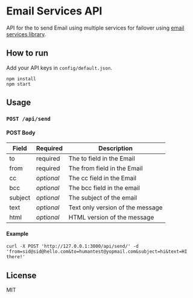 Email Services API
==================
API for the to send Email using multiple services for failover using [email services library](https://github.com/mavidser/fluffy-robot).

## How to run

Add your API keys in `config/default.json`.

```
npm install
npm start
```

## Usage

### `POST /api/send`

#### POST Body

Field   | Required   | Description
--------|------------|---
to      | required   | The to field in the Email
from    | required   | The from field in the Email
cc      | *optional* | The cc field in the Email
bcc     | *optional* | The bcc field in the email
subject | *optional* | The subject of the email
text    | *optional* | Text only version of the message
html    | *optional* | HTML version of the message

#### Example

`curl -X POST 'http://127.0.0.1:3000/api/send/' -d 'from=sid@sid@hello.com&to=humantest@yopmail.com&subject=hi&text=HI there!'`

## License

MIT
